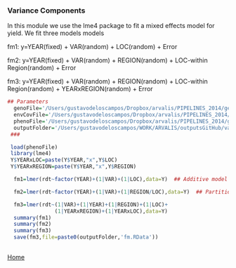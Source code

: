 ### Variance Components 

In this module we use the lme4 package to fit a mixed effects model for yield. We fit three models models

   fm1:  y=YEAR(fixed) + VAR(random) + LOC(random) + Error 
   
   fm2:  y=YEAR(fixed) + VAR(random) + REGION(random) + LOC-within Region(random) + Error 
   
   fm3:  y=YEAR(fixed) + VAR(random) + REGION(random) + LOC-within Region(random) + YEARxREGION(random) + Error 
   
```R
## Parameters
  genoFile='/Users/gustavodeloscampos/Dropbox/arvalis/PIPELINES_2014/getData/output/X_2012_2014.rda'
  envCovFile='/Users/gustavodeloscampos/Dropbox/arvalis/PIPELINES_2014/getData/output/W_No_ctr_std.rda' 
  phenoFile='/Users/gustavodeloscampos/Dropbox/arvalis/PIPELINES_2014/getData/output/Y.rda' 
  outputFolder='/Users/gustavodeloscampos/WORK/ARVALIS/outputsGitHub/varComp_lmer/'
 ###

 load(phenoFile)
 library(lme4)
 Y$YEARxLOC=paste(Y$YEAR,"x",Y$LOC)
 Y$YEARxREGION=paste(Y$YEAR,"x",Y$REGION)

  fm1=lmer(rdt~factor(YEAR)+(1|VAR)+(1|LOC),data=Y)  ## Additive model no GxE

  fm2=lmer(rdt~factor(YEAR)+(1|VAR)+(1|REGION/LOC),data=Y)  ## Partitioning varinace of LOC into Region and LOC within region.

  fm3=lmer(rdt~(1|VAR)+(1|YEAR)+(1|REGION)+(1|LOC)+
               (1|YEARxREGION)+(1|YEARxLOC),data=Y)  
  summary(fm1)
  summary(fm2)
  summary(fm3)
  save(fm3,file=paste0(outputFolder,'fm.RData'))
  
```
[Home](https://github.com/gdlc/ARVALIS/blob/master/README.md)
